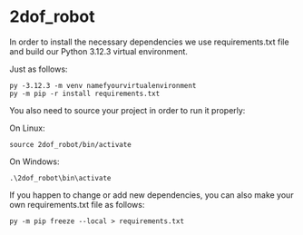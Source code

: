 # 2dof_robot

In order to install the necessary dependencies we use requirements.txt file and build our Python 3.12.3 virtual environment. 

Just as follows:

    py -3.12.3 -m venv namefyourvirtualenvironment
    py -m pip -r install requirements.txt

You also need to source your project in order to run it properly:
    
On Linux:

    source 2dof_robot/bin/activate

On Windows:

    .\2dof_robot\bin\activate

If you happen to change or add new dependencies, you can also make your own requirements.txt file as follows:

    py -m pip freeze --local > requirements.txt
